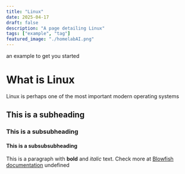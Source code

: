 ```yaml
---
title: "Linux"
date: 2025-04-17
draft: false
description: "A page detailing Linux"
tags: ["example", "tag"]
featured_image: "./homelabAI.png"
---
```

 an example to get you started
# What is Linux
Linux is perhaps one of the most important modern operating systems
## This is a subheading
### This is a subsubheading
#### This is a subsubsubheading
This is a paragraph with **bold** and *italic* text.
Check more at [Blowfish documentation](https://blowfish.page/)
undefined